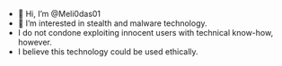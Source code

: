 - 👋 Hi, I’m @Meli0das01
- 👀 I’m interested in stealth and malware technology.
- I do not condone exploiting innocent users with technical know-how, however.
- I believe this technology could be used ethically.
